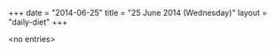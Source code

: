 +++
date = "2014-06-25"
title = "25 June 2014 (Wednesday)"
layout = "daily-diet"
+++

\<no entries\>